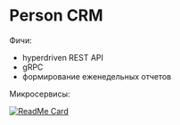 # Person CRM

Фичи:

* hyperdriven REST API
* gRPC
* формирование еженедельных отчетов

Микросервисы:

[![ReadMe Card](https://github-readme-stats.vercel.app/api/pin/?username=vdlald&repo=crm-report)](https://github.com/vdlald/crm-report)